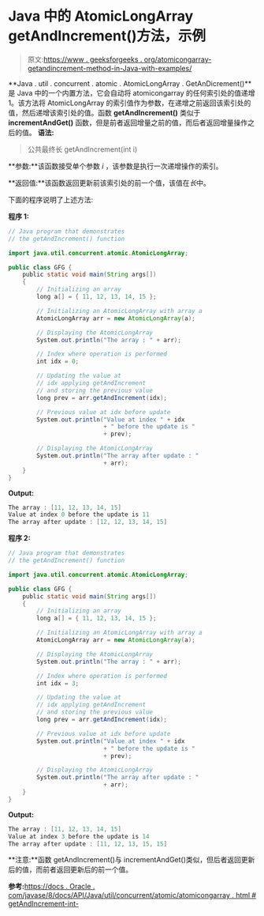 # Java 中的 AtomicLongArray getAndIncrement()方法，示例

> 原文:[https://www . geeksforgeeks . org/atomicongarray-getandincrement-method-in-Java-with-examples/](https://www.geeksforgeeks.org/atomiclongarray-getandincrement-method-in-java-with-examples/)

**Java . util . concurrent . atomic . AtomicLongArray . GetAnDicrement()**是 Java 中的一个内置方法，它会自动将 atomicongarray 的任何索引处的值递增 1。该方法将 AtomicLongArray 的索引值作为参数，在递增之前返回该索引处的值，然后递增该索引处的值。函数 **getAndIncrement()** 类似于 **incrementAndGet()** 函数，但是前者返回增量之前的值，而后者返回增量操作之后的值。
 **语法:**

> 公共最终长 getAndIncrement(int i)

**参数:**该函数接受单个参数 *i* ，该参数是执行一次递增操作的索引。

**返回值:**该函数返回更新前该索引处的前一个值，该值在*长*中。

下面的程序说明了上述方法:

**程序 1:**

```java
// Java program that demonstrates
// the getAndIncrement() function

import java.util.concurrent.atomic.AtomicLongArray;

public class GFG {
    public static void main(String args[])
    {
        // Initializing an array
        long a[] = { 11, 12, 13, 14, 15 };

        // Initializing an AtomicLongArray with array a
        AtomicLongArray arr = new AtomicLongArray(a);

        // Displaying the AtomicLongArray
        System.out.println("The array : " + arr);

        // Index where operation is performed
        int idx = 0;

        // Updating the value at
        // idx applying getAndIncrement
        // and storing the previous value
        long prev = arr.getAndIncrement(idx);

        // Previous value at idx before update
        System.out.println("Value at index " + idx
                           + " before the update is "
                           + prev);

        // Displaying the AtomicLongArray
        System.out.println("The array after update : "
                           + arr);
    }
}
```

**Output:**

```java
The array : [11, 12, 13, 14, 15]
Value at index 0 before the update is 11
The array after update : [12, 12, 13, 14, 15]

```

**程序 2:**

```java
// Java program that demonstrates
// the getAndIncrement() function

import java.util.concurrent.atomic.AtomicLongArray;

public class GFG {
    public static void main(String args[])
    {
        // Initializing an array
        long a[] = { 11, 12, 13, 14, 15 };

        // Initializing an AtomicLongArray with array a
        AtomicLongArray arr = new AtomicLongArray(a);

        // Displaying the AtomicLongArray
        System.out.println("The array : " + arr);

        // Index where operation is performed
        int idx = 3;

        // Updating the value at
        // idx applying getAndIncrement
        // and storing the previous value
        long prev = arr.getAndIncrement(idx);

        // Previous value at idx before update
        System.out.println("Value at index " + idx
                           + " before the update is "
                           + prev);

        // Displaying the AtomicLongArray
        System.out.println("The array after update : "
                           + arr);
    }
}
```

**Output:**

```java
The array : [11, 12, 13, 14, 15]
Value at index 3 before the update is 14
The array after update : [11, 12, 13, 15, 15]

```

**注意:**函数 getAndIncrement()与 incrementAndGet()类似，但后者返回更新后的值，而前者返回更新后的前一个值。

**参考:**[https://docs . Oracle . com/javase/8/docs/API/Java/util/concurrent/atomic/atomicongarray . html # getAndIncrement-int-](https://docs.oracle.com/javase/8/docs/api/java/util/concurrent/atomic/AtomicLongArray.html#getAndIncrement-int-)